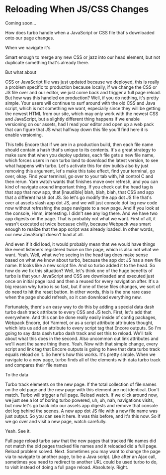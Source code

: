 # Reloading When JS/CSS Changes

Coming soon...

How does turbo handle when a JavaScript or CSS file that's downloaded onto our page changes.

When we navigate it's

Smart enough to merge any new CSS or jazz into our head element, but not duplicate something that's already there.

But what about

CSS or JavaScript file was just updated because we deployed, this is really a problem specific to production because locally, if we change the CSS or JS file over and our editor, we just come back and trigger a full page reload. But how was this handled on production? Well, if you do nothing, it's pretty simple. Your users will continue to surf around with the old CSS and Java script, which is not something we want, especially since they will be getting the newest HTML from our site, which may only work with the newest CSS and JavaScript, but a slightly different thing happens if we enable versioning on our assets, had I read your editor and open up a web pack that can figure that JS what halfway down this file you'll find here it is enable versioning.

This tells Encore that if we are in a production build, then each file name should contain a hash that's unique to its contents. It's a great strategy to make sure that when you deploy updates, each file gets a new file name, which forces users in non turbo land to download the latest version, to see what happens with turbo. Let's activate this for dev builds also by just removing this argument, let's make this take effect, find your terminal, go over, okay. Find your terminal, go over to your tab with, hit control C and then rerun. Yarn watch wants that finishes move over refresh, and you can kind of navigate around important thing. If you check out the head tag is that app that now app, that [inaudible] blah, blah, blah, that CSS and app that a different hash dot JS. So let's go modify the app dot JS file that's over at assets slash app dot JS, and we will just console dot log new code now without refreshing the page navigate to a new page. And if you look at the console, Hmm, interesting. I didn't see any log there. And we have two app digests on the page. That is probably not what we want. First of all, it wasn't executed at twice because civilly, because Webpack was smart enough to realize that the app script was already loaded. In other words, our new JavaScript doesn't load at all.

And even if it did load, it would probably mean that we would have things like event listeners registered twice on the page, which is also not what we want. Yeah. Well, what we're seeing in the head tag does make sense based on what we know about turbo, because the app dot JS has a new file name. It looks like a new script file. And so turbo added it to the head. So how do we fix this situation? Well, let's think one of the huge benefits of turbo is that your JavaScript and CSS are downloaded and executed just once on initial page load and then a reused for every navigation after. It's a big reason why turbo is so fast, but if one of these files changes, we sort of do need to hit the reset button. In other words, this is the one rare case when the page should refresh, so it can download everything new.

Fortunately, there's an easy way to do this by adding a special data dash turbo dash track attribute to every CSS and JS tech. First, let's add that everywhere. And this can be done really easily inside of config packages, Webpack Encore, dot Yammel, or as a script attribute attributes thought, which lets us add an attribute to every script tag that Encore outputs. So I'm going to say data dash turbo dash track and set this to reload. We'll talk about what this does in the second. Also uncommon out link attributes and we'll want the same thing there. Yeah. Now with that simple change, every script and link tag that Encore outputs is going to have that data turbo track equals reload on it. So here's how this works. It's pretty simple. When we navigate to a new page, turbo finds all of the elements with data turbo track and compares their file names

To the data

Turbo track elements on the new page. If the total collection of file names on the old page and the new page with this element are not identical. Don't match. Turbo will trigger a full page. Reload watch. If we click around now, we just see a lot of boring turbo powered, uh, uh, nah, navigations visits, but now let's go back into our assets app digests and remove that console dot log behind the scenes. A new app dot JS file with a new file name was just output. So you can see it here. It was this before, and it's this now. So if we go over and visit a new page, watch carefully.

Yeah. See it.

Full page reload turbo saw that the new pages that tracked file names did not match the old pages tracked file names and it reloaded did a full page. Reload problem solved. Next. Sometimes you may want to change the page via to navigate to another page, to be a Java script. Like after an Ajax call, sometimes you need to redirect to another URL could be used turbo to do, to visit instead of doing a full page reload. Absolutely. Right.

